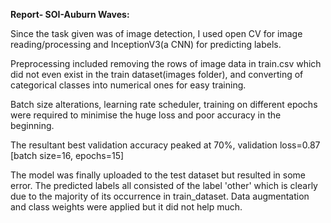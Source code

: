 **Report- SOI-Auburn Waves:**

Since the task given was of image detection, I used open CV for image reading/processing and InceptionV3(a CNN) for predicting labels.

Preprocessing included removing the rows of image data in train.csv which did not even exist in the train dataset(images folder), and converting of categorical classes into numerical ones for easy training.
 
Batch size alterations, learning rate scheduler, training on different epochs were required to minimise the huge loss and poor accuracy in the beginning.

The resultant best validation accuracy peaked at 70%, validation loss=0.87    [batch size=16, epochs=15]

The model was finally uploaded to the test dataset but resulted in some error.
The predicted labels all consisted of the label 'other' which is clearly due to the majority of its occurrence in train_dataset. Data augmentation and class weights were applied but it did not help much.
